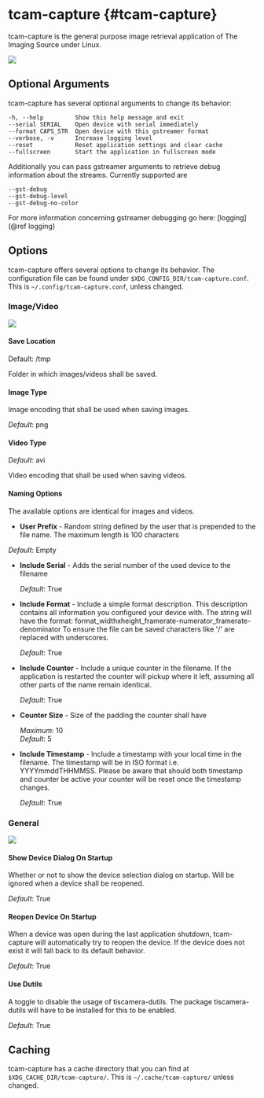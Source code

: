 # tcam-capture {#tcam-capture}

tcam-capture is the general purpose image retrieval application of The Imaging Source under Linux.

![](tcam-capture-running.png)

## Optional Arguments

tcam-capture has several optional arguments to change its behavior:

    -h, --help         Show this help message and exit
    --serial SERIAL    Open device with serial immediately
    --format CAPS_STR  Open device with this gstreamer format
    --verbose, -v      Increase logging level
    --reset            Reset application settings and clear cache
    --fullscreen       Start the application in fullscreen mode

Additionally you can pass gstreamer arguments to retrieve debug information about the streams.
Currently supported are

    --gst-debug
    --gst-debug-level
    --gst-debug-no-color

For more information concerning gstreamer debugging go here: [logging](@ref logging)

## Options

tcam-capture offers several options to change its behavior.
The configuration file can be found under `$XDG_CONFIG_DIR/tcam-capture.conf`.
This is `~/.config/tcam-capture.conf`, unless changed.

### Image/Video

![](tcam-capture-options-saving.png)

#### Save Location

Default: /tmp

Folder in which images/videos shall be saved.

#### Image Type

Image encoding that shall be used when saving images.

_Default_: png

#### Video Type

_Default_: avi

Video encoding that shall be used when saving videos.

#### Naming Options

The available options are identical for images and videos.

-  __User Prefix__ - Random string defined by the user that is prepended to the
  file name. The maximum length is 100 characters

  _Default_: Empty
  
- __Include Serial__ - Adds the serial number of the used device to the filename

  _Default_: True

- __Include Format__ - Include a simple format description.
  This description contains all information you configured your device with.
  The string will have the format: format\_widthxheight\_framerate-numerator\_framerate-denominator
  To ensure the file can be saved characters like '/' are replaced with underscores.

  _Default_: True

- __Include Counter__ - Include a unique counter in the filename. If the
  application is restarted the counter will pickup where it left, assuming all
  other parts of the name remain identical.

  _Default_: True

- __Counter Size__ - Size of the padding the counter shall have

  _Maximum_: 10<br>
  _Default_: 5

- __Include Timestamp__ - Include a timestamp with your local time in the
  filename. The timestamp will be in ISO format i.e. YYYYmmddTHHMMSS.
  Please be aware that should both timestamp and counter be active your counter
  will be reset once the timestamp changes.

  _Default_: True


### General

![](tcam-capture-options-general.png)


#### Show Device Dialog On Startup

Whether or not to show the device selection dialog on startup.
Will be ignored when a device shall be reopened.

_Default_: True

#### Reopen Device On Startup

When a device was open during the last application shutdown, tcam-capture will
automatically try to reopen the device. If the device does not exist it will
fall back to its default behavior.

_Default_: True

#### Use Dutils

A toggle to disable the usage of tiscamera-dutils.
The package tiscamera-dutils will have to be installed for this to be enabled.

_Default_: True

## Caching

tcam-capture has a cache directory that you can find at
`$XDG_CACHE_DIR/tcam-capture/`.
This is `~/.cache/tcam-capture/` unless changed.
